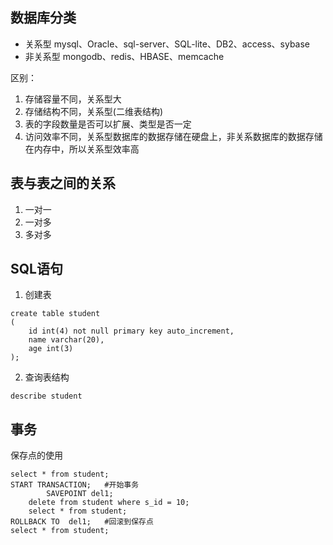 ## 数据库分类
- 关系型
mysql、Oracle、sql-server、SQL-lite、DB2、access、sybase
- 非关系型
mongodb、redis、HBASE、memcache

区别：
1. 存储容量不同，关系型大
2. 存储结构不同，关系型(二维表结构)
3. 表的字段数量是否可以扩展、类型是否一定
4. 访问效率不同，关系型数据库的数据存储在硬盘上，非关系数据库的数据存储在内存中，所以关系型效率高

## 表与表之间的关系
1. 一对一
2. 一对多
3. 多对多

## SQL语句
1. 创建表
```
create table student
(
    id int(4) not null primary key auto_increment,
    name varchar(20),
    age int(3)
);
```
2. 查询表结构
```
describe student
```

## 事务
保存点的使用
```
select * from student;
START TRANSACTION;   #开始事务
		SAVEPOINT del1;
    delete from student where s_id = 10;
    select * from student;
ROLLBACK TO  del1;   #回滚到保存点
select * from student;
```